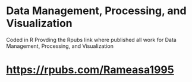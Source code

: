 # Data Management, Processing, and Visualization
Coded in R
Provding the Rpubs link where published all work for  Data Management, Processing, and Visualization 

# https://rpubs.com/Rameasa1995
 
